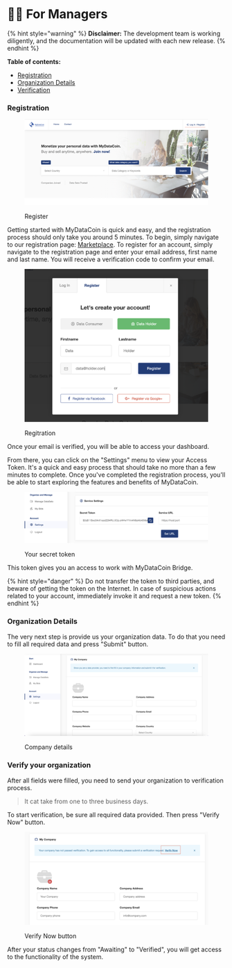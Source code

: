 # 👨💼 For Managers

{% hint style="warning" %}
**Disclaimer:** The development team is working diligently, and the documentation will be updated with each new release.
{% endhint %}

**Table of contents:**

* [Registration](for-managers.md#registration)
* [Organization Details](for-managers.md#organization-details)
* [Verification](for-managers.md#verify-your-organization)

### Registration

<figure><img src="../../.gitbook/assets/Screenshot 2023-06-20 at 17.58.03.png" alt=""><figcaption><p>Register</p></figcaption></figure>

Getting started with MyDataCoin is quick and easy, and the registration process should only take you around 5 minutes. To begin, simply navigate to our registration page: [Marketplace](https://app.mydatacoin.io/). To register for an account, simply navigate to the registration page and enter your email address, first name and last name. You will receive a verification code to confirm your email.&#x20;

<figure><img src="../../.gitbook/assets/Screenshot 2023-06-20 at 18.03.35.png" alt=""><figcaption><p>Regitration</p></figcaption></figure>

Once your email is verified, you will be able to access your dashboard.&#x20;

From there, you can click on the "Settings" menu to view your Access Token. It's a quick and easy process that should take no more than a few minutes to complete. Once you've completed the registration process, you'll be able to start exploring the features and benefits of MyDataCoin.

<figure><img src="../../.gitbook/assets/Screenshot 2023-06-20 at 17.42.46.png" alt=""><figcaption><p>Your secret token</p></figcaption></figure>

This token gives you an access to work with MyDataCoin Bridge.&#x20;

{% hint style="danger" %}
Do not transfer the token to third parties, and beware of getting the token on the Internet. In case of suspicious actions related to your account, immediately invoke it and request a new token.
{% endhint %}

### Organization Details

The very next step is provide us your organization data. To do that you need to fill all required data and press "Submit" button.

<figure><img src="../../.gitbook/assets/Screenshot 2023-06-20 at 18.28.25.png" alt=""><figcaption><p>Company details</p></figcaption></figure>

### Verify your organization

After all fields were filled, you need to send your organization to verification process.&#x20;

> It cat take from one to three business days.&#x20;

To start verification, be sure all required data provided. Then press "Verify Now" button.

<figure><img src="../../.gitbook/assets/Screenshot 2023-06-23 at 14.35.35.png" alt=""><figcaption><p>Verify Now button</p></figcaption></figure>

After your status changes from "Awaiting" to "Verified", you will get access to the functionality of the system.

